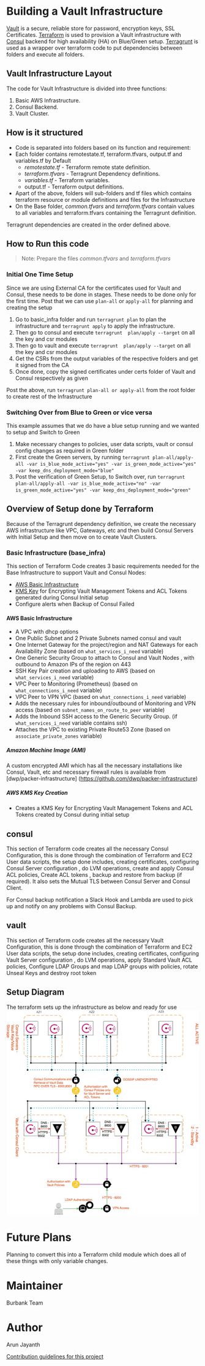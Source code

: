 # Building a Vault Infrastructure
[Vault](https://www.hashicorp.com/products/vault/) is a secure, reliable store for password, encryption keys, SSL Certificates.
[Terraform](https://www.hashicorp.com/products/terraform/) is used to provision a Vault infrastructure with [Consul](https://www.hashicorp.com/products/consul/) backend for high availability (HA) on Blue/Green setup. [Terragrunt](https://github.com/gruntwork-io/terragrunt) is used as a wrapper over terraform code to put dependencies between folders and execute all folders.

## Vault Infrastructure Layout
The code for Vault Infrastructure is divided into three functions:
1. Basic AWS Infrastructure.
2. Consul Backend.
3. Vault Cluster.

## How is it structured
* Code is separated into folders based on its function and requirement:
* Each folder contains remotestate.tf, terraform.tfvars, output.tf and variables.tf by Default
    * *remotestate.tf* - Terraform remote state definition.
    * *terraform.tfvars* - Terragrunt Dependency definitions.
    * *variables.tf* - Terraform variables.
    * output.tf - Terraform output definitions.
* Apart of the above, folders will sub-folders and tf files which contains terraform resource or module definitions and files for the Infrastructure
* On the Base folder, *common.tfvars* and *terraform.tfvars* contain values to all variables and terraform.tfvars containing the Terragrunt definition.

Terragrunt dependencies are created in the order defined above.

## How to Run this code

> Note: Prepare the files *common.tfvars* and *terraform.tfvars*

### Initial One Time Setup
Since we are using External CA for the certificates used for Vault and Consul, these needs to be done in stages. These needs to be done only for the first time. Post that we can use `plan-all` or `apply-all` for planning and creating the setup

1. Go to basic_infra folder and run `terragrunt plan` to plan the infrastructure and `terragrunt apply` to apply the infrastructure.
2. Then go to consul and execute `terragrunt  plan/apply --target` on all the key and csr modules
3. Then go to vault and execute `terragrunt  plan/apply --target` on all the key and csr modules
4. Get the CSRs from the output variables of the respective folders and get it signed from the CA
5. Once done, copy the signed certificates under certs folder of Vault and Consul respectively as given

Post the above, run `terragrunt plan-all or apply-all` from the root folder to create rest of the Infrastructure

### Switching Over from Blue to Green or vice versa
This example assumes that we do have a blue setup running and we wanted to setup and Switch to Green

1. Make necessary changes to policies, user data scripts, vault or consul config changes as required in Green folder
2. First create the Green servers, by running `terragrunt plan-all/apply-all -var is_blue_mode_active="yes" -var is_green_mode_active="yes" -var keep_dns_deployment_mode="blue"`
3. Post the verification of Green Setup, to Switch over, run
`terragrunt plan-all/apply-all -var is_blue_mode_active="no" -var is_green_mode_active="yes" -var keep_dns_deployment_mode="green"`


## Overview of Setup done by Terraform
Because of the Terragrunt dependency definition, we create the necessary AWS infrastructure like VPC, Gateways, etc and then build Consul Servers with Initial Setup and then move on to create Vault Clusters.

### Basic Infrastructure (base_infra)
This section of Terraform Code creates 3 basic requirements needed for the Base Infrastructure to support Vault and Consul Nodes:

* [AWS Basic Infrastructure](#AWSBasicInfrastructure)
* [KMS Key](#KMSKeyCreation) for Encrypting Vault Management Tokens and ACL Tokens generated during Consul Initial setup
* Configure alerts when Backup of Consul Failed

#### AWS Basic Infrastructure<a name="AWSBasicInfrastructure"></a>
* A VPC with dhcp options
* One Public Subnet and 2 Private Subnets named consul and vault
* One Internet Gateway for the project/region and NAT Gateways for each Availability Zone (based on `what_services_i_need` variable)
* One Generic Security Group to attach to Consul and Vault Nodes , with outbound to Amazon IPs of the region on 443
* SSH Key Pair creation and uploading to AWS (based on `what_services_i_need` variable)
* VPC Peer to Monitoring (Prometheus) (based on `what_connections_i_need` variable)
* VPC Peer to VPN VPC (based on `what_connections_i_need` variable)
* Adds the necessary rules for inbound/outbound of Monitoring and VPN access (based on `subnet_names_on_route_to_peer` variable)
* Adds the Inbound SSH access to the Generic Security Group. (if `what_services_i_need` variable contains ssh)
* Attaches the VPC to existing Private Route53 Zone (based on `associate_private_zones` variable)

##### Amazon Machine Image (AMI)
A custom encrypted AMI which has all the necessary installations like Consul, Vault, etc and necessary firewall rules is available from [dwp/packer-infrastructure] (https://github.com/dwp/packer-infrastructure)

##### AWS KMS Key Creation<a name="KMSKeyCreation"></a>
* Creates a KMS Key for Encrypting Vault Management Tokens and ACL Tokens created by Consul during initial setup


## consul
This section of Terraform code creates all the necessary Consul Configuration, this is done through the combination of Terraform and EC2 User data scripts, the setup done includes, creating certificates, configuring Consul Server configuration , do LVM operations, create and apply Consul ACL policies, Create ACL tokens , backup and restore from backup (if required). It also sets the Mutual TLS between Consul Server and Consul Client.

For Consul backup notification a Slack Hook and Lambda are used to pick up and notify on any problems with Consul Backup.

## vault
This section of Terraform code creates all the necessary Vault Configuration, this is done through the combination of Terraform and EC2 User data scripts, the setup done includes, creating certificates, configuring Vault Server configuration , do LVM operations, apply Standard Vault ACL policies, Configure LDAP Groups and map LDAP groups with policies, rotate Unseal Keys and destroy root token

## Setup Diagram
The terraform sets up the infrastructure as below and ready for use
![Vault Setup](./vault-infrastructure.jpg)

# Future Plans
Planning to convert this into a Terraform child module which does all of these things with only variable changes.

# Maintainer
Burbank Team

# Author
Arun Jayanth

[Contribution guidelines for this project](./CONTRIBUTING.md)

